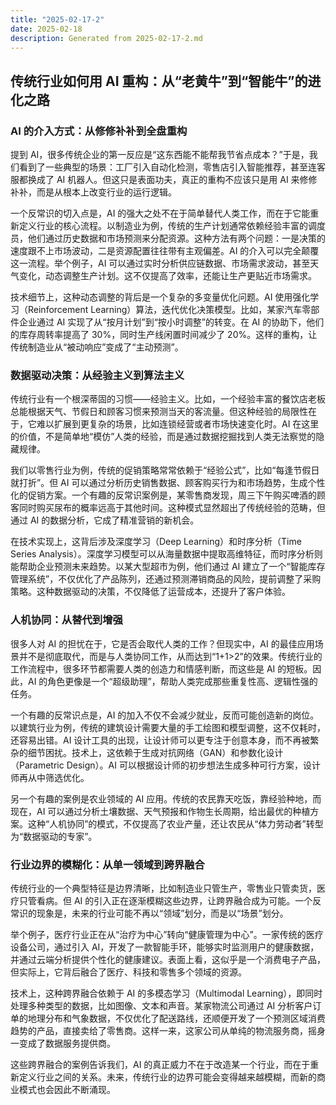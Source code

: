 ```yaml
---
title: "2025-02-17-2"
date: 2025-02-18
description: Generated from 2025-02-17-2.md
---
```


## 传统行业如何用 AI 重构：从“老黄牛”到“智能牛”的进化之路

### AI 的介入方式：从修修补补到全盘重构

提到 AI，很多传统企业的第一反应是“这东西能不能帮我节省点成本？”于是，我们看到了一些典型的场景：工厂引入自动化检测，零售店引入智能推荐，甚至连客服都换成了 AI 机器人。但这只是表面功夫，真正的重构不应该只是用 AI 来修修补补，而是从根本上改变行业的运行逻辑。

一个反常识的切入点是，AI 的强大之处不在于简单替代人类工作，而在于它能重新定义行业的核心流程。以制造业为例，传统的生产计划通常依赖经验丰富的调度员，他们通过历史数据和市场预测来分配资源。这种方法有两个问题：一是决策的速度跟不上市场波动，二是资源配置往往带有主观偏差。AI 的介入可以完全颠覆这一流程。举个例子，AI 可以通过实时分析供应链数据、市场需求波动，甚至天气变化，动态调整生产计划。这不仅提高了效率，还能让生产更贴近市场需求。

技术细节上，这种动态调整的背后是一个复杂的多变量优化问题。AI 使用强化学习（Reinforcement Learning）算法，迭代优化决策模型。比如，某家汽车零部件企业通过 AI 实现了从“按月计划”到“按小时调整”的转变。在 AI 的协助下，他们的库存周转率提高了 30%，同时生产线闲置时间减少了 20%。这样的重构，让传统制造业从“被动响应”变成了“主动预测”。

### 数据驱动决策：从经验主义到算法主义

传统行业有一个根深蒂固的习惯——经验主义。比如，一个经验丰富的餐饮店老板总能根据天气、节假日和顾客习惯来预测当天的客流量。但这种经验的局限性在于，它难以扩展到更复杂的场景，比如连锁经营或者市场快速变化时。AI 在这里的价值，不是简单地“模仿”人类的经验，而是通过数据挖掘找到人类无法察觉的隐藏规律。

我们以零售行业为例，传统的促销策略常常依赖于“经验公式”，比如“每逢节假日就打折”。但 AI 可以通过分析历史销售数据、顾客购买行为和市场趋势，生成个性化的促销方案。一个有趣的反常识案例是，某零售商发现，周三下午购买啤酒的顾客同时购买尿布的概率远高于其他时间。这种模式显然超出了传统经验的范畴，但通过 AI 的数据分析，它成了精准营销的新机会。

在技术实现上，这背后涉及深度学习（Deep Learning）和时序分析（Time Series Analysis）。深度学习模型可以从海量数据中提取高维特征，而时序分析则能帮助企业预测未来趋势。以某大型超市为例，他们通过 AI 建立了一个“智能库存管理系统”，不仅优化了产品陈列，还通过预测滞销商品的风险，提前调整了采购策略。这种数据驱动的决策，不仅降低了运营成本，还提升了客户体验。

### 人机协同：从替代到增强

很多人对 AI 的担忧在于，它是否会取代人类的工作？但现实中，AI 的最佳应用场景并不是彻底取代，而是与人类协同工作，从而达到“1+1>2”的效果。传统行业的工作流程中，很多环节都需要人类的创造力和情感判断，而这些是 AI 的短板。因此，AI 的角色更像是一个“超级助理”，帮助人类完成那些重复性高、逻辑性强的任务。

一个有趣的反常识点是，AI 的加入不仅不会减少就业，反而可能创造新的岗位。以建筑行业为例，传统的建筑设计需要大量的手工绘图和模型调整，这不仅耗时，还容易出错。AI 设计工具的出现，让设计师可以更专注于创意本身，而不再被繁杂的细节困扰。技术上，这依赖于生成对抗网络（GAN）和参数化设计（Parametric Design）。AI 可以根据设计师的初步想法生成多种可行方案，设计师再从中筛选优化。

另一个有趣的案例是农业领域的 AI 应用。传统的农民靠天吃饭，靠经验种地，而现在，AI 可以通过分析土壤数据、天气预报和作物生长周期，给出最优的种植方案。这种“人机协同”的模式，不仅提高了农业产量，还让农民从“体力劳动者”转型为“数据驱动的专家”。

### 行业边界的模糊化：从单一领域到跨界融合

传统行业的一个典型特征是边界清晰，比如制造业只管生产，零售业只管卖货，医疗只管看病。但 AI 的引入正在逐渐模糊这些边界，让跨界融合成为可能。一个反常识的现象是，未来的行业可能不再以“领域”划分，而是以“场景”划分。

举个例子，医疗行业正在从“治疗为中心”转向“健康管理为中心”。一家传统的医疗设备公司，通过引入 AI，开发了一款智能手环，能够实时监测用户的健康数据，并通过云端分析提供个性化的健康建议。表面上看，这似乎是一个消费电子产品，但实际上，它背后融合了医疗、科技和零售多个领域的资源。

技术上，这种跨界融合依赖于 AI 的多模态学习（Multimodal Learning），即同时处理多种类型的数据，比如图像、文本和声音。某家物流公司通过 AI 分析客户订单的地理分布和气象数据，不仅优化了配送路线，还顺便开发了一个预测区域消费趋势的产品，直接卖给了零售商。这样一来，这家公司从单纯的物流服务商，摇身一变成了数据服务提供商。

这些跨界融合的案例告诉我们，AI 的真正威力不在于改造某一个行业，而在于重新定义行业之间的关系。未来，传统行业的边界可能会变得越来越模糊，而新的商业模式也会因此不断涌现。